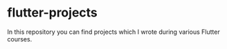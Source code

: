 # flutter-projects
In this repository you can find projects which I wrote during various Flutter courses.

